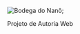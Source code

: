 ![Bodega do Nanô](https://github.com/ThaisEv/bodega_do_nano/assets/109097436/6475a975-d56b-4129-bce1-16d7d39940b8);

<p>Projeto de Autoria Web</p> 
